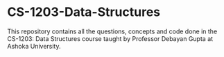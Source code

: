 # CS-1203-Data-Structures
This repository contains all the questions, concepts and code done in the CS-1203: Data Structures course taught by Professor Debayan Gupta at Ashoka University. 
